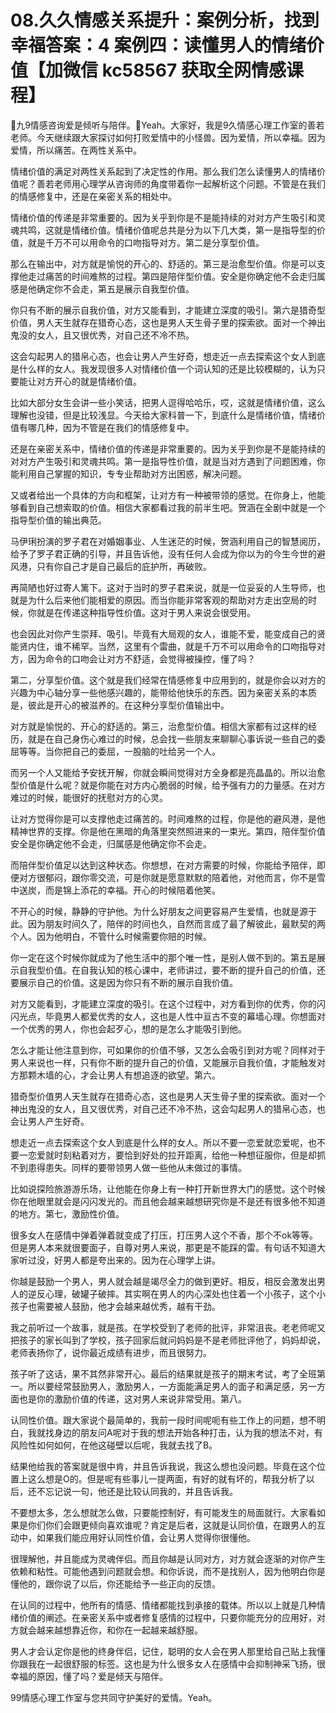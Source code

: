 # 08.久久情感关系提升：案例分析，找到幸福答案：4 案例四：读懂男人的情绪价值【加微信 kc58567 获取全网情感课程】

🎼九9情感咨询爱是倾听与陪伴。🎼Yeah。大家好，我是9久情感心理工作室的善若老师。今天继续跟大家探讨如何打败爱情中的小怪兽。因为爱情，所以幸福。因为爱情，所以痛苦。在两性关系中。

情绪价值的满足对两性关系起到了决定性的作用。那么我们怎么读懂男人的情绪价值呢？善若老师用心理学从咨询师的角度带着你一起解析这个问题。不管是在我们的情感修复中，还是在亲密关系的相处中。

情绪价值的传递是非常重要的。因为关乎到你是不是能持续的对对方产生吸引和灵魂共鸣，这就是情绪价值。情绪价值呢总共是分为以下几大类，第一是指导型的价值，就是千万不可以用命令的口吻指导对方。第二是分享型价值。

那么在输出中，对方就是愉悦的开心的、舒适的。第三是治愈型价值。你是可以支撑他走过痛苦的时间难熬的过程。第四是陪伴型价值。安全是你确定他不会走归属感是他确定你不会走，第五是展示自我型价值。

你只有不断的展示自我价值，对方又能看到，才能建立深度的吸引。第六是猎奇型价值，男人天生就存在猎奇心态，这也是男人天生骨子里的探索欲。面对一个神出鬼没的女人，且又很优秀，对自己还不冷不热。

这会勾起男人的猎帛心态，也会让男人产生好奇，想走近一点去探索这个女人到底是什么样的女人。我发现很多人对情绪价值一个词认知的还是比较模糊的，认为只要能让对方开心的就是情绪价值。

比如大部分女生会讲一些小笑话，把男人逗得哈哈乐，哎，这就是情绪价值，这么理解也没错，但是比较浅显。今天给大家科普一下，到底什么是情绪价值，情绪价值有哪几种，因为不管是在我们的情感修复中。

还是在亲密关系中，情绪价值的传递是非常重要的。因为关乎到你是不是能持续的对对方产生吸引和灵魂共鸣。第一是指导性价值，就是当对方遇到了问题困难，你能利用自己掌握的知识，专专业帮助对方出困惑，解决问题。

又或者给出一个具体的方向和框架，让对方有一种被带领的感觉。在你身上，他能够看到自己想索取的价值。相信大家都看过我的前半生吧。贺涵在全剧中就是一个指导型价值的输出典范。

马伊琍扮演的罗子君在对婚姻事业、人生迷茫的时候，贺涵利用自己的智慧阅历，给予了罗子君正确的引导，并且告诉他，没有任何人会成为你以为的今生今世的避风港，只有你自己才是自己最后的庇护所，再破败。

再简陋也好过寄人篱下。这对于当时的罗子君来说，就是一位妥妥的人生导师，也就是为什么后来他们能相爱的原因。而当你能非常客观的帮助对方走出空局的时候，你就是在传递这种指导性价值。这对于男人来说会很受用。

也会因此对你产生崇拜、吸引。毕竟有大局观的女人，谁能不爱，能变成自己的贤能贤内住，谁不稀罕。当然，这里有个雷曲，就是千万不可以用命令的口吻指导对方，因为命令的口吻会让对方不舒适，会觉得被操控，懂了吗？

第二，分享型价值。这个就是我们经常在情感修复中应用到的，就是你会以对方的兴趣为中心轴分享一些他感兴趣的，能带给他快乐的东西。因为亲密关系的本质是，彼此是开心的被滋养的。在这种分享型价值输出中。

对方就是愉悦的、开心的舒适的。第三，治愈型价值。相信大家都有过这样的经历，就是在自己身伤心难过的时候，总会找一些朋友来聊聊心事诉说一些自己的委屈等等。当你把自己的委屈，一股脑的吐给另一个人。

而另一个人又能给予安抚开解，你就会瞬间觉得对方全身都是亮晶晶的。所以治愈型价值是什么呢？就是你能在对方内心脆弱的时候，给予强有力的力量感。在对方难过的时候，能很好的抚慰对方的心灵。

让对方觉得你是可以支撑他走过痛苦的。时间难熬的过程，你是他的避风港，是他精神世界的支撑。你是他在黑暗的角落里突然照进来的一束光。第四，陪伴型价值安全是你确定他不会走，归属感是他确定你不会走。

而陪伴型价值足以达到这种状态。你想想，在对方需要的时候，你能给予陪伴，即便对方很郁闷，跟你零交流，可是你就是愿意默默的陪着他，对他而言，你不是雪中送炭，而是锦上添花的幸福。开心的时候陪着他笑。

不开心的时候，静静的守护他。为什么好朋友之间更容易产生爱情，也就是源于此。因为朋友时间久了，陪伴的时间也久，自然而言成了最了解彼此，最默契的两个人。因为他明白，不管什么时候需要你赔的时候。

你一定在这个时候你就成为了他生活中的那个唯一性，是别人做不到的。第五是展示自我型价值。在自我认知的核心课中，老师讲过，要不断的提升自己的价值，还要展示自己的价值。这是因为你只有不断的展示自我价值。

对方又能看到，才能建立深度的吸引。在这个过程中，对方看到你的优秀，你的闪闪光点，毕竟男人都爱优秀的女人，这也是人性中亘古不变的幕墙心理。你想面对一个优秀的男人，你也会起歹心，想的是怎么才能吸引到他。

怎么才能让他注意到你，可如果你的价值不够，又怎么会吸引到对方呢？同样对于男人来说也一样，只有你不断的提升自己的价值，又能展示自我价值，才能触发对方那颗木墙的心，才会让男人有想追逐的欲望。第六。

猎奇型价值男人天生就存在猎奇心态，这也是男人天生骨子里的探索欲。面对一个神出鬼没的女人，且又很优秀，对自己还不冷不热，这会勾起男人的猎帛心态，也会让男人产生好奇。

想走近一点去探索这个女人到底是什么样的女人。所以不要一恋爱就恋爱呢，也不要一恋爱就时刻粘着对方，要恰到好处的拉开距离，给他一种想征服你，但是却抓不到患得患失。同样的要带领男人做一些他从未做过的事情。

比如说探险旅游游乐场，让他能在你身上有一种打开新世界大门的感觉。这个时候你在他眼里就会是闪闪发光的。而且他会越来越想研究你是不是还有很多他不知道的地方。第七，激励性价值。

很多女人在感情中弹着弹着就变成了打压，打压男人这个不香，那个不ok等等。但是男人本来就很要面子，自尊对男人来说，那更是不能踩的雷。有句话不知道大家听过没，好男人都是夸出来的。因为在心理学上讲。

你越是鼓励一个男人，男人就会越是竭尽全力的做到更好。相反，相反会激发出男人的逆反心理，破罐子破摔。其实啊在男人的内心深处也住着一个小孩子，这个小孩子也需要被人鼓励，他才会越来越优秀，越有干劲。

我之前听过一个故事，就是孩。在学校受到了老师的批评，非常沮丧。老老师呢又把孩子的家长叫到了学校，孩子回家后就问妈妈是不是老师批评他了，妈妈却说，老师表扬你了，说你最近成绩有进步，而且很努力。

孩子听了这话，果不其然非常开心。最后的结果就是孩子的期末考试，考了全班第一。所以要经常鼓励男人，激励男人，一方面能满足男人的面子和满足感，另一方面也是你的激励价值的传递，这对男人来说非常受用。第八。

认同性价值。跟大家说个最简单的，我前一段时间呢呃有些工作上的问题，想不明白，我就找身边的朋友问A呢对于我的想法开始各种打击，认为我的想法不对，有风险性如何如何，在他这碰壁以后呢，我就去找了B。

结果他给我的答案就是很中肯，并且告诉我说，我这么想也没问题。毕竟在这个位置上这么想是O的。但是呢有些事儿一提两面，有好的就有坏的，帮我分析了以后，还不忘记说一句，他还是比较认同我的，并且告诉我。

不要想太多，怎么想就怎么做，只要能控制好，有可能发生的局面就行。大家看如果是你们你们会跟更倾向喜欢谁呢？肯定是后者，这就是认同价值，在跟男人的互动中，如果我们能应用好认同性价值，会让男人觉得你很懂他。

很理解他，并且能成为灵魂伴侣。而且你越是认同对方，对方就会逐渐的对你产生依赖和粘性。可能他遇到问题就会想。和你诉说，而不是找别人，因为他明白你是懂他的，跟你说了以后，你还能给予一些正向的反馈。

在认同的过程中，他所有的情感、情绪都能找到承接的载体。所以以上就是几种情绪价值的阐述。在亲密关系中或者修复感情的过程中，只要你能充分的应用好，对方就会越来越想靠近你，和你在一起越来越舒服。

男人才会认定你是他的终身伴侣，记住，聪明的女人会在男人那里给自己贴上我懂你跟我在一起很舒服的标签。这也是为什么很多女人在感情中会抑制神采飞扬，很幸福的原因，懂了吗？爱是倾天与陪伴。

99情感心理工作室与您共同守护美好的爱情。Yeah。